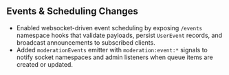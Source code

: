 ## Events & Scheduling Changes

- Enabled websocket-driven event scheduling by exposing `/events` namespace hooks that validate payloads, persist `UserEvent` records, and broadcast announcements to subscribed clients.
- Added `moderationEvents` emitter with `moderation:event:*` signals to notify socket namespaces and admin listeners when queue items are created or updated.
